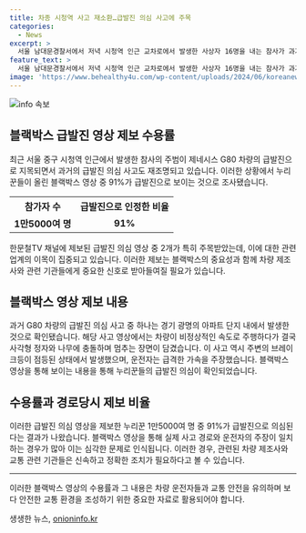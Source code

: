 ```yaml
---
title: 차종 시청역 사고 재소환…급발진 의심 사고에 주목
categories:
  - News
excerpt: >
  서울 남대문경찰서에서 저녁 시청역 인근 교차로에서 발생한 사상자 16명을 내는 참사가 과거 제네시스 G80 차량의 급발진 의심에 관한 시선을 끌고 있다. 유튜브 채널 한문철TV에서 과거 급발진 의심 사고 영상이 재조명되며 관심을 끌고 있으며, 블랙박스 영상을 통해 2·3세대 제네시스 G80 차량의 급발진 의심에 대한 제보가 접수되었다. 국토교통부의 리콜 명령을 받은 모델이지만 해당 차량은 이미 해당 부품을 교체하고 종합점검을 받았으며, 국과수의 분석에서도 불리한 정황이 나오지 않았다. 함께, 14년간 접수된 급발진 의심 사고 793건 가운데 인정된 사례는 없었다.
feature_text: >
  서울 남대문경찰서에서 저녁 시청역 인근 교차로에서 발생한 사상자 16명을 내는 참사가 과거 제네시스 G80 차량의 급발진 의심에 관한 시선을 끌고 있다. 유튜브 채널 한문철TV에서 과거 급발진 의심 사고 영상이 재조명되며 관심을 끌고 있으며, 블랙박스 영상을 통해 2·3세대 제네시스 G80 차량의 급발진 의심에 대한 제보가 접수되었다. 국토교통부의 리콜 명령을 받은 모델이지만 해당 차량은 이미 해당 부품을 교체하고 종합점검을 받았으며, 국과수의 분석에서도 불리한 정황이 나오지 않았다. 함께, 14년간 접수된 급발진 의심 사고 793건 가운데 인정된 사례는 없었다.
image: 'https://www.behealthy4u.com/wp-content/uploads/2024/06/koreanews.jpg'
---
```


<p><img src="https://www.behealthy4u.com/wp-content/uploads/2024/06/koreanews.jpg" alt="info 속보" /></p>

<h2 data-ke-size="size26">블랙박스 급발진 영상 제보 수용률</h2>

<p data-ke-size="size16">최근 서울 중구 시청역 인근에서 발생한 참사의 주범이 제네시스 G80 차량의 급발진으로 지목되면서 과거의 급발진 의심 사고도 재조명되고 있습니다. 이러한 상황에서 누리꾼들이 올린 블랙박스 영상 중 91%가 급발진으로 보이는 것으로 조사됐습니다.</p>

<table>
  <tr>
    <th>참가자 수</th>
    <th>급발진으로 인정한 비율</th>
  </tr>
  <tr>
    <td style="text-align: center; height: 17px;"><b>1만5000여 명</b></td>
    <td style="text-align: center; height: 17px;"><b>91%</b></td>
  </tr>
</table>

<p data-ke-size="size16">한문철TV 채널에 제보된 급발진 의심 영상 중 2개가 특히 주목받았는데, 이에 대한 관련 업계의 이목이 집중되고 있습니다. 이러한 제보는 블랙박스의 중요성과 함께 차량 제조사와 관련 기관들에게 중요한 신호로 받아들여질 필요가 있습니다.</p>

<h2 data-ke-size="size26">블랙박스 영상 제보 내용</h2>

<p data-ke-size="size16">과거 G80 차량의 급발진 의심 사고 중 하나는 경기 광명의 아파트 단지 내에서 발생한 것으로 확인됐습니다. 해당 사고 영상에서는 차량이 비정상적인 속도로 주행하다가 결국 사각형 정자와 나무에 충돌하며 멈추는 장면이 담겼습니다. 이 사고 역시 주변의 브레이크등이 점등된 상태에서 발생했으며, 운전자는 급격한 가속을 주장했습니다. 블랙박스 영상을 통해 보이는 내용을 통해 누리꾼들의 급발진 의심이 확인되었습니다.</p>

<h2 data-ke-size="size26">수용률과 경로당시 제보 비율</h2>

<p data-ke-size="size16">이러한 급발진 의심 영상을 제보한 누리꾼 1만5000여 명 중 91%가 급발진으로 의심된다는 결과가 나왔습니다. 블랙박스 영상을 통해 실제 사고 경로와 운전자의 주장이 일치하는 경우가 많아 이는 심각한 문제로 인식됩니다. 이러한 경우, 관련된 차량 제조사와 교통 관련 기관들은 신속하고 정확한 조치가 필요하다고 볼 수 있습니다.</p>

<hr>

<p data-ke-size="size16">이러한 블랙박스 영상의 수용률과 그 내용은 차량 운전자들과 교통 안전을 유의하며 보다 안전한 교통 환경을 조성하기 위한 중요한 자료로 활용되어야 합니다.</p>
생생한 뉴스, <a href="https://onioninfo.kr" rel="dofollow">onioninfo.kr</a>



